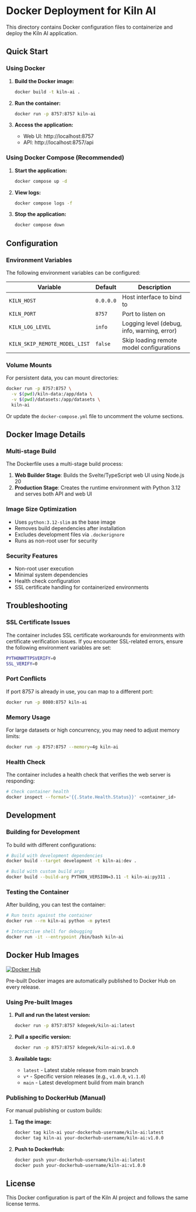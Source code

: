 # Docker Deployment for Kiln AI

This directory contains Docker configuration files to containerize and deploy the Kiln AI application.

## Quick Start

### Using Docker

1. **Build the Docker image:**
   ```bash
   docker build -t kiln-ai .
   ```

2. **Run the container:**
   ```bash
   docker run -p 8757:8757 kiln-ai
   ```

3. **Access the application:**
   - Web UI: http://localhost:8757
   - API: http://localhost:8757/api

### Using Docker Compose (Recommended)

1. **Start the application:**
   ```bash
   docker compose up -d
   ```

2. **View logs:**
   ```bash
   docker compose logs -f
   ```

3. **Stop the application:**
   ```bash
   docker compose down
   ```

## Configuration

### Environment Variables

The following environment variables can be configured:

| Variable | Default | Description |
|----------|---------|-------------|
| `KILN_HOST` | `0.0.0.0` | Host interface to bind to |
| `KILN_PORT` | `8757` | Port to listen on |
| `KILN_LOG_LEVEL` | `info` | Logging level (debug, info, warning, error) |
| `KILN_SKIP_REMOTE_MODEL_LIST` | `false` | Skip loading remote model configurations |

### Volume Mounts

For persistent data, you can mount directories:

```bash
docker run -p 8757:8757 \
  -v $(pwd)/kiln-data:/app/data \
  -v $(pwd)/datasets:/app/datasets \
  kiln-ai
```

Or update the `docker-compose.yml` file to uncomment the volume sections.

## Docker Image Details

### Multi-stage Build

The Dockerfile uses a multi-stage build process:

1. **Web Builder Stage**: Builds the Svelte/TypeScript web UI using Node.js 20
2. **Production Stage**: Creates the runtime environment with Python 3.12 and serves both API and web UI

### Image Size Optimization

- Uses `python:3.12-slim` as the base image
- Removes build dependencies after installation
- Excludes development files via `.dockerignore`
- Runs as non-root user for security

### Security Features

- Non-root user execution
- Minimal system dependencies
- Health check configuration
- SSL certificate handling for containerized environments

## Troubleshooting

### SSL Certificate Issues

The container includes SSL certificate workarounds for environments with certificate verification issues. If you encounter SSL-related errors, ensure the following environment variables are set:

```bash
PYTHONHTTPSVERIFY=0
SSL_VERIFY=0
```

### Port Conflicts

If port 8757 is already in use, you can map to a different port:

```bash
docker run -p 8080:8757 kiln-ai
```

### Memory Usage

For large datasets or high concurrency, you may need to adjust memory limits:

```bash
docker run -p 8757:8757 --memory=4g kiln-ai
```

### Health Check

The container includes a health check that verifies the web server is responding:

```bash
# Check container health
docker inspect --format='{{.State.Health.Status}}' <container_id>
```

## Development

### Building for Development

To build with different configurations:

```bash
# Build with development dependencies
docker build --target development -t kiln-ai:dev .

# Build with custom build args
docker build --build-arg PYTHON_VERSION=3.11 -t kiln-ai:py311 .
```

### Testing the Container

After building, you can test the container:

```bash
# Run tests against the container
docker run --rm kiln-ai python -m pytest

# Interactive shell for debugging
docker run -it --entrypoint /bin/bash kiln-ai
```

## Docker Hub Images

[![Docker Hub](https://img.shields.io/badge/Docker%20Hub-kiln--ai-blue?logo=docker)](https://hub.docker.com/r/kdegeek/kiln-ai)

Pre-built Docker images are automatically published to Docker Hub on every release.

### Using Pre-built Images

1. **Pull and run the latest version:**
   ```bash
   docker run -p 8757:8757 kdegeek/kiln-ai:latest
   ```

2. **Pull a specific version:**
   ```bash
   docker run -p 8757:8757 kdegeek/kiln-ai:v1.0.0
   ```

3. **Available tags:**
   - `latest` - Latest stable release from main branch
   - `v*` - Specific version releases (e.g., `v1.0.0`, `v1.1.0`)
   - `main` - Latest development build from main branch

### Publishing to DockerHub (Manual)

For manual publishing or custom builds:

1. **Tag the image:**
   ```bash
   docker tag kiln-ai your-dockerhub-username/kiln-ai:latest
   docker tag kiln-ai your-dockerhub-username/kiln-ai:v1.0.0
   ```

2. **Push to DockerHub:**
   ```bash
   docker push your-dockerhub-username/kiln-ai:latest
   docker push your-dockerhub-username/kiln-ai:v1.0.0
   ```

## License

This Docker configuration is part of the Kiln AI project and follows the same license terms.